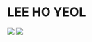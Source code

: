 # LEE HO YEOL

<img src="https://capsule-render.vercel.app/api?type=waving&color=BDBDC8&height=150&section=header&text=LEEHOYEOL's GITHUB&fontSize=50" />
                                               
<img src="https://capsule-render.vercel.app/api?type=waving&color=BDBDC8&height=150&section=footer" />
